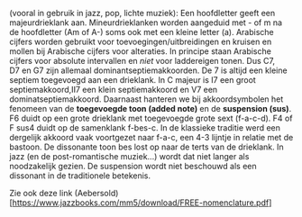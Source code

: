 (vooral in gebruik in jazz, pop, lichte muziek): Een hoofdletter geeft een majeurdrieklank aan. Mineurdrieklanken worden aangeduid met - of m na de hoofdletter (Am of A-) soms ook met een kleine letter (a). Arabische cijfers worden gebruikt voor toevoegingen/uitbreidingen en kruisen en mollen bij Arabische cijfers voor alteraties. In principe staan Arabische cijfers voor absolute intervallen en _niet_ voor laddereigen tonen. Dus C7, D7 en G7 zijn allemaal dominantseptiemakkoorden. De 7 is altijd een kleine septiem toegevoegd aan een drieklank. 
In C majeur is I7 een groot septiemakkoord,II7 een klein septiemakkoord en V7 een dominatseptiemakkoord.
Daarnaast hanteren we bij akkoordsymbolen het fenomeen van de **toegevoegde toon (added note)** en de **suspension (sus)**. F6 duidt op een grote drieklank met toegevoegde grote sext (f-a-c-d). F4 of F sus4 duidt op de samenklank f-bes-c. In de klassieke traditie werd een dergelijk akkoord vaak voortgezet naar f-a-c, een 4-3 lijntje in relatie met  de bastoon. De dissonante toon bes lost op naar de terts van de drieklank. In jazz (en de post-romantische muziek...) wordt dat niet langer als noodzakelijk gezien. De suspension wordt niet beschouwd als een dissonant in de traditionele betekenis. 

Zie ook deze link (Aebersold) [https://www.jazzbooks.com/mm5/download/FREE-nomenclature.pdf]